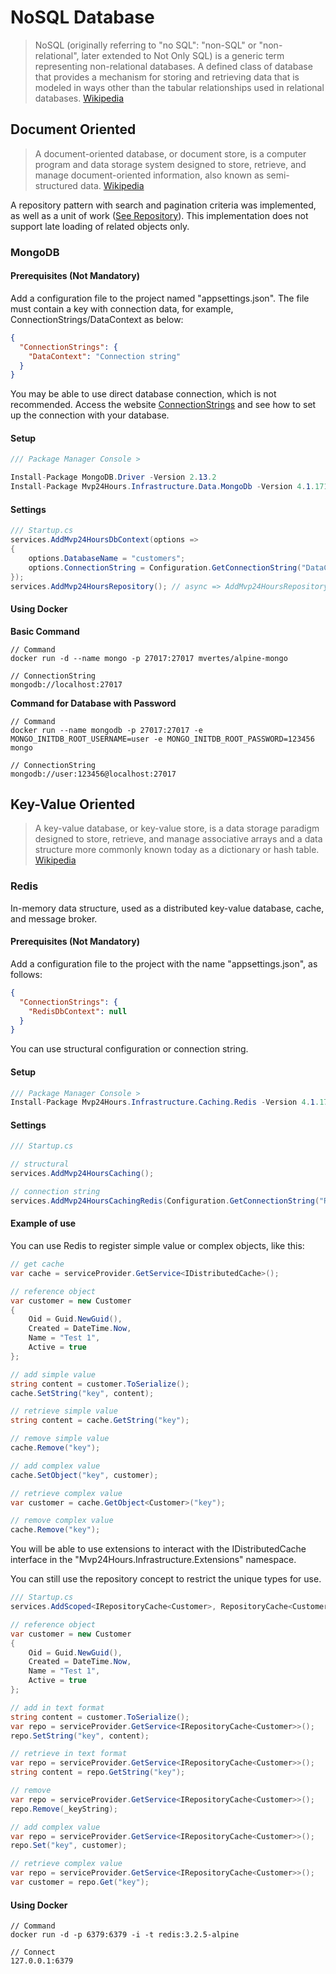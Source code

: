 # NoSQL Database
>NoSQL (originally referring to "no SQL": "non-SQL" or "non-relational", later extended to Not Only SQL) is a generic term representing non-relational databases. A defined class of database that provides a mechanism for storing and retrieving data that is modeled in ways other than the tabular relationships used in relational databases. [Wikipedia](https://pt.wikipedia.org/wiki/NoSQL)

## Document Oriented
> A document-oriented database, or document store, is a computer program and data storage system designed to store, retrieve, and manage document-oriented information, also known as semi-structured data. [Wikipedia](https://en.wikipedia.org/wiki/Document-oriented_database)

A repository pattern with search and pagination criteria was implemented, as well as a unit of work ([See Repository](en-us/database/use-repository)). This implementation does not support late loading of related objects only.

### MongoDB

#### Prerequisites (Not Mandatory)
Add a configuration file to the project named "appsettings.json". The file must contain a key with connection data, for example, ConnectionStrings/DataContext as below:
```json
{
  "ConnectionStrings": {
    "DataContext": "Connection string"
  }
}
```
You may be able to use direct database connection, which is not recommended. Access the website [ConnectionStrings](https://www.connectionstrings.com/) and see how to set up the connection with your database.

#### Setup
```csharp
/// Package Manager Console >

Install-Package MongoDB.Driver -Version 2.13.2
Install-Package Mvp24Hours.Infrastructure.Data.MongoDb -Version 4.1.171
```
#### Settings
```csharp
/// Startup.cs
services.AddMvp24HoursDbContext(options =>
{
    options.DatabaseName = "customers";
    options.ConnectionString = Configuration.GetConnectionString("DataContext");
});
services.AddMvp24HoursRepository(); // async => AddMvp24HoursRepositoryAsync()

```

#### Using Docker
**Basic Command**
```
// Command
docker run -d --name mongo -p 27017:27017 mvertes/alpine-mongo

// ConnectionString
mongodb://localhost:27017

```

**Command for Database with Password**
```
// Command
docker run --name mongodb -p 27017:27017 -e MONGO_INITDB_ROOT_USERNAME=user -e MONGO_INITDB_ROOT_PASSWORD=123456 mongo

// ConnectionString
mongodb://user:123456@localhost:27017

```

## Key-Value Oriented
> A key-value database, or key-value store, is a data storage paradigm designed to store, retrieve, and manage associative arrays and a data structure more commonly known today as a dictionary or hash table. [Wikipedia](https://pt.wikipedia.org/wiki/Banco_de_dados_de_chave-valor)

### Redis
In-memory data structure, used as a distributed key-value database, cache, and message broker.

#### Prerequisites (Not Mandatory)
Add a configuration file to the project with the name "appsettings.json", as follows:
```json
{
  "ConnectionStrings": {
    "RedisDbContext": null
  }
}

```
You can use structural configuration or connection string.

#### Setup
```csharp
/// Package Manager Console >
Install-Package Mvp24Hours.Infrastructure.Caching.Redis -Version 4.1.171
```

#### Settings
```csharp
/// Startup.cs

// structural
services.AddMvp24HoursCaching();

// connection string
services.AddMvp24HoursCachingRedis(Configuration.GetConnectionString("RedisDbContext"));

```

#### Example of use
You can use Redis to register simple value or complex objects, like this:


```csharp
// get cache
var cache = serviceProvider.GetService<IDistributedCache>();

// reference object
var customer = new Customer
{
    Oid = Guid.NewGuid(),
    Created = DateTime.Now,
    Name = "Test 1",
    Active = true
};

// add simple value
string content = customer.ToSerialize();
cache.SetString("key", content);

// retrieve simple value
string content = cache.GetString("key");

// remove simple value
cache.Remove("key");

// add complex value
cache.SetObject("key", customer);

// retrieve complex value
var customer = cache.GetObject<Customer>("key");

// remove complex value
cache.Remove("key");

```

You will be able to use extensions to interact with the IDistributedCache interface in the "Mvp24Hours.Infrastructure.Extensions" namespace.

You can still use the repository concept to restrict the unique types for use.

```csharp
/// Startup.cs
services.AddScoped<IRepositoryCache<Customer>, RepositoryCache<Customer>>();

// reference object
var customer = new Customer
{
    Oid = Guid.NewGuid(),
    Created = DateTime.Now,
    Name = "Test 1",
    Active = true
};

// add in text format
string content = customer.ToSerialize();
var repo = serviceProvider.GetService<IRepositoryCache<Customer>>();
repo.SetString("key", content);

// retrieve in text format
var repo = serviceProvider.GetService<IRepositoryCache<Customer>>();
string content = repo.GetString("key");

// remove
var repo = serviceProvider.GetService<IRepositoryCache<Customer>>();
repo.Remove(_keyString);

// add complex value
var repo = serviceProvider.GetService<IRepositoryCache<Customer>>();
repo.Set("key", customer);

// retrieve complex value
var repo = serviceProvider.GetService<IRepositoryCache<Customer>>();
var customer = repo.Get("key");

```

#### Using Docker
```
// Command
docker run -d -p 6379:6379 -i -t redis:3.2.5-alpine

// Connect
127.0.0.1:6379

```
